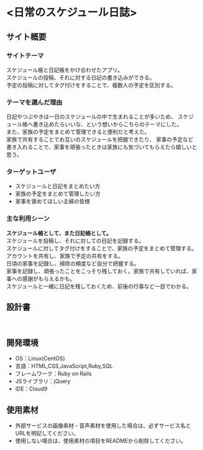 # <日常のスケジュール日誌>

## サイト概要
### サイトテーマ
スケジュール帳と日記帳をかけ合わせたアプリ。<br>
スケジュールの投稿、それに対する日記の書き込みができる。<br>
予定の投稿に対してタグ付けをすることで、複数人の予定を区別する。<br>

### テーマを選んだ理由
日記やつぶやきは一日のスケジュールの中で生まれることが多いため、
スケジュール帳へ書き込めたらいいな、という想いからこちらのテーマにした。<br>
また、家族の予定をまとめて管理できると便利だと考えた。<br>
家族で共有することでお互いのスケジュールを把握できたり、
家事の予定など書き入れることで、家事を頑張ったときは家族にも気づいてもらえたら嬉しいと思う。<br>

### ターゲットユーザ
- スケジュールと日記をまとめたい方
- 家族の予定をまとめて管理したい方
- 家事を褒めてほしい主婦の皆様

### 主な利用シーン
**スケジュール帳として、また日記帳として。**<br>
スケジュールを投稿し、それに対しての日記を記録する。<br>
スケジュールに対してタグ付けをすることで、家族の予定をまとめて管理する。<br>
アカウントを共有し、家族で予定の共有をする。<br>
日頃の家事を記録し、掃除の頻度など自分で把握する。<br>
家事を記録し、頑張ったことをこっそり残しておく。家族で共有していれば、家事への感謝がもらえるかも。<br>
スケジュールと一緒に日記を残しておくため、前後の行事など一目でわかる。<br>

## 設計書
<br>

## 開発環境
- OS：Linux(CentOS)
- 言語：HTML,CSS,JavaScript,Ruby,SQL
- フレームワーク：Ruby on Rails
- JSライブラリ：jQuery
- IDE：Cloud9

## 使用素材
- 外部サービスの画像素材・音声素材を使用した場合は、必ずサービス名とURLを明記してください。
- 使用しない場合は、使用素材の項目をREADMEから削除してください。